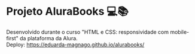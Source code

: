 # Projeto AluraBooks 💻📚
Desenvolvido durante o curso "HTML e CSS: responsividade com mobile-first" da plataforma da Alura.
<br>
Deploy: https://eduarda-magnago.github.io/alurabooks/
